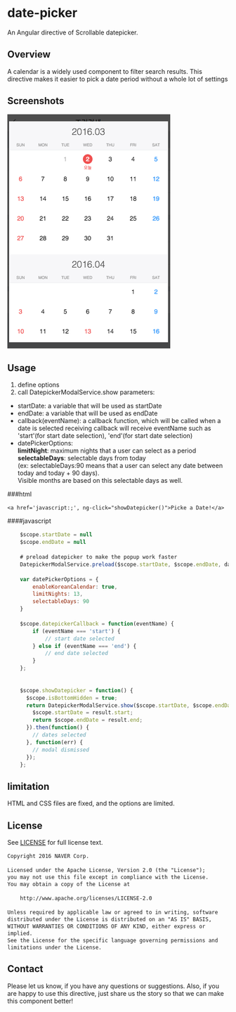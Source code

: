 # date-picker
An Angular directive of Scrollable datepicker.

## Overview
A calendar is a widely used component to filter search results.
This directive makes it easier to pick a date period without a whole lot of settings

## Screenshots
![popup_screen_shot](/resource/image/popup-screen-capture.png)


## Usage

1. define options
2. call DatepickerModalService.show
 parameters:
  - startDate: a variable that will be used as startDate
  - endDate: a variable that will be used as endDate
  - callback(eventName): a callback function, which will be called when a date is selected
    receiving callback will receive eventName such as 'start'(for start date selection), 'end'(for start date selection) 
  - datePickerOptions:<br />
    <b>limitNight</b>:  maximum nights that a user can select as a period <br />
    <b>selectableDays</b>: selectable days from today <br />
    (ex: selectableDays:90 means that a user can select any date between today and today + 90 days). <br />
    Visible months are based on this selectable days as well. <br />
    <b></b>
    
###html <br>
```
<a href='javascript:;', ng-click="showDatepicker()">Picke a Date!</a>
```

####javascript<br>
```javascript
    $scope.startDate = null
    $scope.endDate = null
    
    # preload datepicker to make the popup work faster
    DatepickerModalService.preload($scope.startDate, $scope.endDate, datePickerOptions)
    
    var datePickerOptions = {
        enableKoreanCalendar: true,
        limitNights: 13,
        selectableDays: 90
    }
  
    $scope.datepickerCallback = function(eventName) {
        if (eventName === 'start') {
            // start date selected
        } else if (eventName === 'end') {
            // end date selected
        }
    };
    
    
    $scope.showDatepicker = function() {
      $scope.isBottomHidden = true;
      return DatepickerModalService.show($scope.startDate, $scope.endDate, null, datePickerOptions).then(function(result) {
        $scope.startDate = result.start;
        return $scope.endDate = result.end;
      }).then(function() {
        // dates selected
      }, function(err) {
        // modal dismissed
      });
    };
```

## limitation
HTML and CSS files are fixed, and the options are limited.


## License
See [LICENSE](LICENSE) for full license text.

```
Copyright 2016 NAVER Corp.

Licensed under the Apache License, Version 2.0 (the "License");
you may not use this file except in compliance with the License.
You may obtain a copy of the License at

    http://www.apache.org/licenses/LICENSE-2.0

Unless required by applicable law or agreed to in writing, software
distributed under the License is distributed on an "AS IS" BASIS,
WITHOUT WARRANTIES OR CONDITIONS OF ANY KIND, either express or implied.
See the License for the specific language governing permissions and
limitations under the License.
```

## Contact
Please let us know, if you have any questions or suggestions. Also, if you are happy to use this directive, just share us the story so that we can make this component better!
